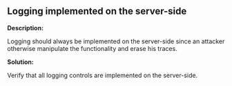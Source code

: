 Logging implemented on the server-side
-------

**Description:**

Logging should always be implemented on the server-side since an attacker otherwise
manipulate the functionality and erase his traces.


**Solution:**

Verify that all logging controls are implemented on the server-side.
